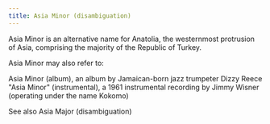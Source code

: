 ```yaml
---
title: Asia Minor (disambiguation)
---
```

Asia Minor is an alternative name for Anatolia, the westernmost protrusion of Asia, comprising the majority of the Republic of Turkey.

Asia Minor may also refer to:

 Asia Minor (album), an album by Jamaican-born jazz trumpeter Dizzy Reece
 "Asia Minor" (instrumental), a 1961 instrumental recording by Jimmy Wisner (operating under the name Kokomo)

See also
 Asia Major (disambiguation)